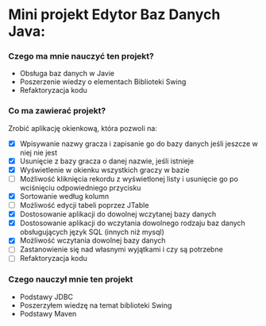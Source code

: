 # Mini projekt Edytor Baz Danych Java:
### Czego ma mnie nauczyć ten projekt?
- Obsługa baz danych w Javie
- Poszerzenie wiedzy o elementach Biblioteki Swing
- Refaktoryzacja kodu
### Co ma zawierać projekt?
Zrobić aplikację okienkową, która pozwoli na:
- [x] Wpisywanie nazwy gracza i zapisanie go do bazy danych jeśli jeszcze w niej nie jest
- [x] Usunięcie z bazy gracza o danej nazwie, jeśli istnieje
- [x] Wyświetlenie w okienku wszystkich graczy w bazie
- [ ] Możliwość kliknięcia rekordu z wyświetlonej listy i usunięcie go po wciśnięciu odpowiedniego przycisku
- [x] Sortowanie według kolumn
- [ ] Możliwość edycji tabeli poprzez JTable
- [X] Dostosowanie aplikacji do dowolnej wczytanej bazy danych
- [X] Dostosowanie aplikacji do wczytania dowolnego rodzaju baz danych obsługujących język SQL (innych niż mysql)
- [X] Możliwość wczytania dowolnej bazy danych
- [ ] Zastanowienie się nad własnymi wyjątkami i czy są potrzebne
- [ ] Refaktoryzacja kodu

### Czego nauczył mnie ten projekt
- Podstawy JDBC
- Poszerzyłem wiedzę na temat biblioteki Swing
- Podstawy Maven
